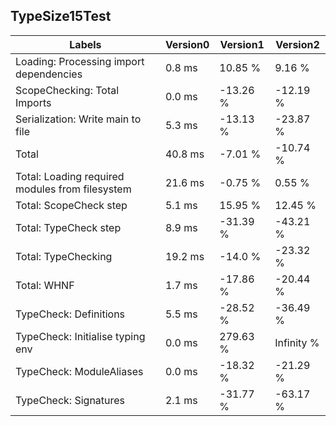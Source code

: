 
## TypeSize15Test

Labels|Version0|Version1|Version2
---|---|---|---
Loading: Processing import dependencies|0.8 ms|10.85 %|9.16 %
ScopeChecking: Total Imports|0.0 ms|-13.26 %|-12.19 %
Serialization: Write main to file|5.3 ms|-13.13 %|-23.87 %
Total|40.8 ms|-7.01 %|-10.74 %
Total: Loading required modules from filesystem|21.6 ms|-0.75 %|0.55 %
Total: ScopeCheck step|5.1 ms|15.95 %|12.45 %
Total: TypeCheck step|8.9 ms|-31.39 %|-43.21 %
Total: TypeChecking|19.2 ms|-14.0 %|-23.32 %
Total: WHNF|1.7 ms|-17.86 %|-20.44 %
TypeCheck: Definitions|5.5 ms|-28.52 %|-36.49 %
TypeCheck: Initialise typing env|0.0 ms|279.63 %|Infinity %
TypeCheck: ModuleAliases|0.0 ms|-18.32 %|-21.29 %
TypeCheck: Signatures|2.1 ms|-31.77 %|-63.17 %

